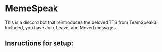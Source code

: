 # MemeSpeak
This is a discord bot that reintroduces the beloved TTS from TeamSpeak3. Included, you have Join, Leave, and Moved messages.


## Insructions for setup:
